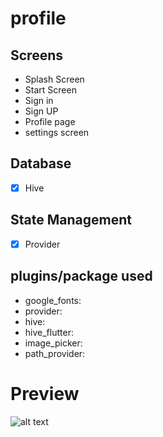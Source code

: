 
# profile

## Screens
- Splash Screen
- Start Screen
- Sign in
- Sign UP
- Profile page
- settings screen

## Database
- [x] Hive

## State Management
- [x] Provider

## plugins/package used
-  google_fonts:
-  provider:
-  hive:
-  hive_flutter:
-  image_picker:
-  path_provider:

# Preview

![alt text](https://firebasestorage.googleapis.com/v0/b/deepnode-96d03.appspot.com/o/20210802_082430.gif?alt=media&token=70998645-e589-4b0e-b177-a300fbbae887)

